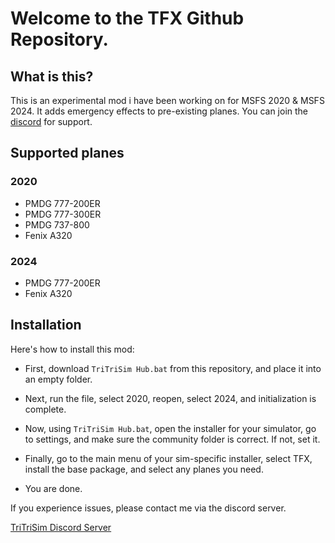 
# Welcome to the TFX Github Repository.

## What is this?
This is an experimental mod i have been working on for MSFS 2020 & MSFS 2024.
It adds emergency effects to pre-existing planes. You can join the [discord](discord.gg/N7cHezb5) for support.

## Supported planes

### 2020

- PMDG 777-200ER
- PMDG 777-300ER
- PMDG 737-800
- Fenix A320

### 2024

- PMDG 777-200ER
- Fenix A320

## Installation

Here's how to install this mod:

- First, download `TriTriSim Hub.bat` from this repository, and place it into an empty folder.

- Next, run the file, select 2020, reopen, select 2024, and initialization is complete.

- Now, using `TriTriSim Hub.bat`, open the installer for your simulator, go to settings, and make sure the community folder is correct. If not, set it.

- Finally, go to the main menu of your sim-specific installer, select TFX, install the base package, and select any planes you need.

- You are done.

If you experience issues, please contact me via the discord server.

[TriTriSim Discord Server](discord.gg/N7cHezb5)

